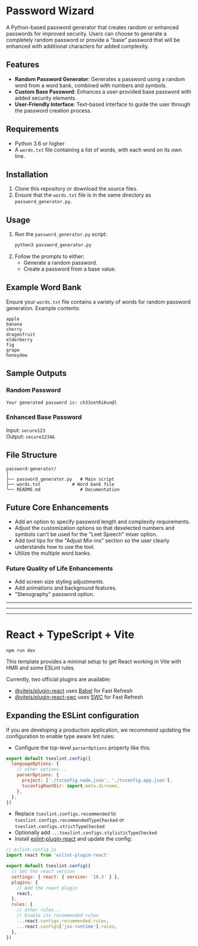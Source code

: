# Password Wizard

A Python-based password generator that creates random or enhanced passwords for improved security. Users can choose to generate a completely random password or provide a "base" password that will be enhanced with additional characters for added complexity.

## Features
- **Random Password Generator**: Generates a password using a random word from a word bank, combined with numbers and symbols.
- **Custom Base Password**: Enhances a user-provided base password with added security elements.
- **User-Friendly Interface**: Text-based interface to guide the user through the password creation process.

## Requirements
- Python 3.6 or higher
- A `words.txt` file containing a list of words, with each word on its own line.

## Installation
1. Clone this repository or download the source files.
2. Ensure that the `words.txt` file is in the same directory as `password_generator.py`.

## Usage
1. Run the `password_generator.py` script:
   ```bash
   python3 password_generator.py
   ```
2. Follow the prompts to either:
   - Generate a random password.
   - Create a password from a base value.

## Example Word Bank
Ensure your `words.txt` file contains a variety of words for random password generation. Example contents:
```
apple
banana
cherry
dragonfruit
elderberry
fig
grape
honeydew
```

## Sample Outputs
### Random Password
```
Your generated password is: ch33setRi6un@l
```

### Enhanced Base Password
Input: `secure123`  
Output: `secure1234&`

## File Structure
```
password-generator/
│
├── password_generator.py   # Main script
├── words.txt            # Word bank file
└── README.md               # Documentation
```

## Future Core Enhancements
- Add an option to specify password length and complexity requirements.
- Adjust the customization options so that deselected numbers and symbols can't be used for the "Leet Speech" mixer option.
- Add tool tips for the "Adjust Mix-ins" section so the user clearly understands how to use the tool.
- Utilize the multiple word banks.

### Future Quality of Life Enhancements 
- Add screen size styling adjustments.
- Add animations and background features.
- "Stenography" password option.

---
---
---

# React + TypeScript + Vite

`npm run dev`

This template provides a minimal setup to get React working in Vite with HMR and some ESLint rules.

Currently, two official plugins are available:

- [@vitejs/plugin-react](https://github.com/vitejs/vite-plugin-react/blob/main/packages/plugin-react/README.md) uses [Babel](https://babeljs.io/) for Fast Refresh
- [@vitejs/plugin-react-swc](https://github.com/vitejs/vite-plugin-react-swc) uses [SWC](https://swc.rs/) for Fast Refresh

## Expanding the ESLint configuration

If you are developing a production application, we recommend updating the configuration to enable type aware lint rules:

- Configure the top-level `parserOptions` property like this:

```js
export default tseslint.config({
  languageOptions: {
    // other options...
    parserOptions: {
      project: ['./tsconfig.node.json', './tsconfig.app.json'],
      tsconfigRootDir: import.meta.dirname,
    },
  },
})
```

- Replace `tseslint.configs.recommended` to `tseslint.configs.recommendedTypeChecked` or `tseslint.configs.strictTypeChecked`
- Optionally add `...tseslint.configs.stylisticTypeChecked`
- Install [eslint-plugin-react](https://github.com/jsx-eslint/eslint-plugin-react) and update the config:

```js
// eslint.config.js
import react from 'eslint-plugin-react'

export default tseslint.config({
  // Set the react version
  settings: { react: { version: '18.3' } },
  plugins: {
    // Add the react plugin
    react,
  },
  rules: {
    // other rules...
    // Enable its recommended rules
    ...react.configs.recommended.rules,
    ...react.configs['jsx-runtime'].rules,
  },
})
```
